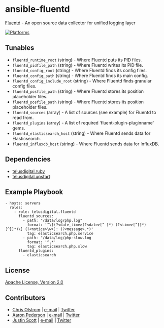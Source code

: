# ansible-fluentd

[Fluentd](http://www.fluentd.org/) - An open source data collector for unified logging layer

[![Platforms](http://img.shields.io/badge/platforms-ubuntu-lightgrey.svg?style=flat)](#)

## Tunables
- `fluentd_runtime_root` (string) - Where Fluentd puts its PID files.
- `fluentd_pidfile_path` (string) - Where Fluentd writes its PID file.
- `fluentd_config_root` (string) - Where Fluentd finds its config files.
- `fluentd_config_path` (string) - Where Fluentd finds its main config.
- `fluentd_config_include_root` (string) - Where Fluentd finds granular config files.
- `fluentd_posfile_path` (string) - Where Fluentd stores its position placeholder files.
- `fluentd_posfile_path` (string) - Where Fluentd stores its position placeholder files.
- `fluentd_sources` (array) - A list of sources (see example) for Fluentd to read from.
- `fluentd_plugins` (array) - A list of required 'fluent-plugin-pluginname' gems.
- `fluentd_elasticsearch_host` (string) - Where Fluentd sends data for Elasticsearch.
- `fluentd_influxdb_host` (string) - Where Fluentd sends data for InfluxDB.

## Dependencies
- [telusdigital.ruby](https://github.com/telusdigital/ansible-ruby/)
- [telusdigital.upstart](https://github.com/telusdigital/ansible-upstart/)

## Example Playbook
```
- hosts: servers
  roles:
    - role: telusdigital.fluentd
      fluentd_sources:
        - path: "/data/log/php.log"
          format: '^\[(?<date_time>(?<date>[^ ]*) (?<time>[^]]*)[^]]*)\] (?<notice>\w+): (?<message>.*)'
          tag: elasticsearch.php.service
        - path: "/data/log/php-slow.log
          format: '^.*'
          tag: elasticsearch.php.slow
      fluentd_plugins:
        - elasticsearch
```

## License
[Apache License, Version 2.0](https://tldrlegal.com/license/apache-license-2.0-(apache-2.0))

## Contributors
- [Chris Olstrom](https://colstrom.github.io/) | [e-mail](mailto:chris@olstrom.com) | [Twitter](https://twitter.com/ChrisOlstrom)
- [Aaron Pederson](https://aaronpederson.github.io) | [e-mail](mailto:aaronpederson@gmail.com) | [Twitter](https://twitter.com/GunFuSamurai)
- [Justin Scott](https://jvscott.net) | [e-mail](mailto:jvscott@gmail.com) | [Twitter](https://twitter.com/AKindlyOrc)
